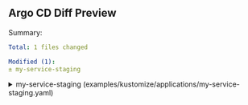## Argo CD Diff Preview

Summary:
```yaml
Total: 1 files changed

Modified (1):
± my-service-staging
```

<details>
<summary>my-service-staging (examples/kustomize/applications/my-service-staging.yaml)</summary>
<br>

```diff
@@ Application modified: my-service-staging @@
 ---
 apiVersion: apps/v1
 kind: Deployment
 metadata:
   labels:
     app: myapp
     argocd.argoproj.io/instance: my-service-staging
   name: staging-myapp
   namespace: default
 spec:
-  replicas: 2
+  replicas: 6
   selector:
     matchLabels:
       app: myapp
   template:
     metadata:
       labels:
         app: myapp
     spec:
       containers:
       - image: dag-andersen/myapp:latest
```

</details>

